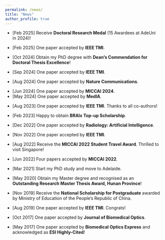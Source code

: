 ```yaml
---
permalink: /news/
title: "News"
author_profile: true
---
```

* [Feb 2025] Receive **Doctoral Research Medal** (15 Awardees at AdeUni in 2024)!
* [Feb 2025] One paper accepted by **IEEE TMI**.<br>

* [Oct 2024] Obtain my PhD degree with **Dean’s Commendation for Doctoral Thesis Excellence**!
* [Sep 2024] One paper accepted by **IEEE TMI**.<br>
* [Aug 2024] One paper accepted by **Nature Communications**.<br>
<!-- * [Jul 2024] One paper accepted by **ECCV 2024**.<br> -->
* [Jun 2024] One paper accepted by **MICCAI 2024**.<br>
* [May 2024] One paper accepted by **MedIA**.<br>
<!-- * [Feb 2024] One paper accepted by **CVPR 2024**.<br> -->
* [Aug 2023] One paper accepted by **IEEE TMI**. Thanks to all co-authors! <br> 
<!-- * [Jul 2023] Two papers accepted by **ICCV 2023**. Excited to explore Paris!<br> -->
* [Feb 2023] Happy to obtain **BRAIx Top-up Scholarship**.<br> 

* [Dec 2022] One paper accepted by **Radiology: Artificial Intelligence**. <br>
* [Nov 2022] One paper accepted by **IEEE TMI**.
* [Aug 2022] Receive the **MICCAI 2022 Student Travel Award**. Thrilled to visit Singapore! <br>
* [Jun 2022] Four papers accepted by **MICCAI 2022**. <br>
* [Mar 2021] Start my PhD study and move to Adelaide.
  
* [May 2020] Obtain my Master degree and recognised as an **Outstanding Research Master Thesis Award, Hunan Province**!
* [Nov 2019] Receive the **National Scholarship for Postgraduate** awarded by Ministry of Education of the People’s Republic of China. <br>
* [Aug 2019] One paper accepted by **IEEE TMI**. Congrats!
* [Oct 2017] One paper accepted by **Journal of Biomedical Optics**. 
* [May 2017] One paper accepted by **Biomedical Optics Express** and acknowledged as **ESI Highly-Cited**! 

